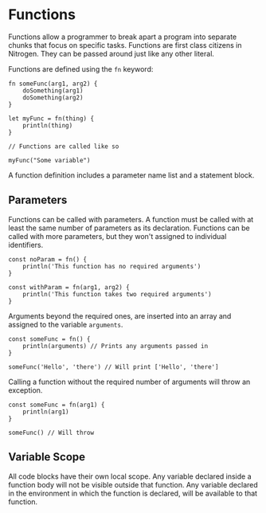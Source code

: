 # Functions

Functions allow a programmer to break apart a program into separate chunks that focus
on specific tasks. Functions are first class citizens in Nitrogen. They can be passed
around just like any other literal.

Functions are defined using the `fn` keyword:

```
fn someFunc(arg1, arg2) {
    doSomething(arg1)
    doSomething(arg2)
}

let myFunc = fn(thing) {
    println(thing)
}

// Functions are called like so

myFunc("Some variable")
```

A function definition includes a parameter name list and a statement block.

## Parameters

Functions can be called with parameters. A function must be called with at least
the same number of parameters as its declaration. Functions can be called with
more parameters, but they won't assigned to individual identifiers.

```
const noParam = fn() {
    println('This function has no required arguments')
}

const withParam = fn(arg1, arg2) {
    println('This function takes two required arguments')
}
```

Arguments beyond the required ones, are inserted into an array and assigned to
the variable `arguments`.

```
const someFunc = fn() {
    println(arguments) // Prints any arguments passed in
}

someFunc('Hello', 'there') // Will print ['Hello', 'there']
```

Calling a function without the required number of arguments will throw an exception.

```
const someFunc = fn(arg1) {
    println(arg1)
}

someFunc() // Will throw
```

## Variable Scope

All code blocks have their own local scope. Any variable declared inside a function body
will not be visible outside that function. Any variable declared in the environment
in which the function is declared, will be available to that function.
